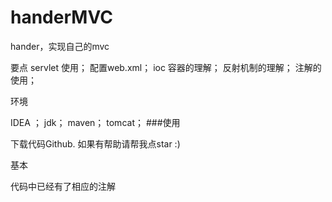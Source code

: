 # handerMVC

hander，实现自己的mvc

要点
servlet 使用；
配置web.xml；
ioc 容器的理解；
反射机制的理解；
注解的使用；


环境

IDEA ；
jdk；
maven；
tomcat；
###使用

下载代码Github. 如果有帮助请帮我点star :)

基本

代码中已经有了相应的注解




